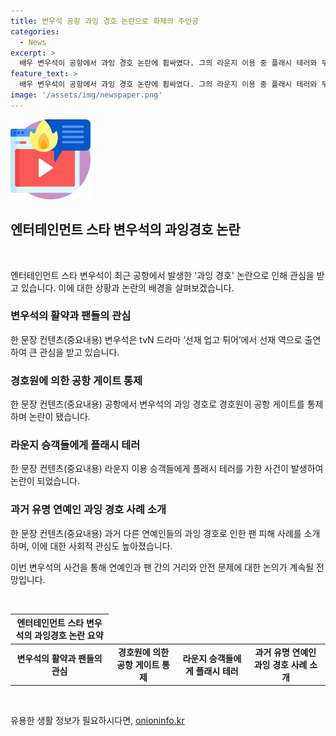 ```yaml
---
title: 변우석 공항 과잉 경호 논란으로 화제의 주인공
categories:
  - News
excerpt: >
  배우 변우석이 공항에서 과잉 경호 논란에 휩싸였다. 그의 라운지 이용 중 플래시 테러와 무단으로 공항 게이트를 통제한 사실이 드러나며 논란이 일었다. 팬미팅 준비로 활동 중인 변우석은 안전사고 우려로 과잉 경호를 요청했지만, 이에 대한 비판이 일었다. 이로 인해 연예인과 경호원의 갈등과 팬의 안전문제에 대한 이슈가 다시 화두에 올랐다.
feature_text: >
  배우 변우석이 공항에서 과잉 경호 논란에 휩싸였다. 그의 라운지 이용 중 플래시 테러와 무단으로 공항 게이트를 통제한 사실이 드러나며 논란이 일었다. 팬미팅 준비로 활동 중인 변우석은 안전사고 우려로 과잉 경호를 요청했지만, 이에 대한 비판이 일었다. 이로 인해 연예인과 경호원의 갈등과 팬의 안전문제에 대한 이슈가 다시 화두에 올랐다.
image: '/assets/img/newspaper.png'
---
```


<p><img src="/assets/img/news.png" alt="rentncar 속보" /></p>

<h2 data-ke-size="size26">엔터테인먼트 스타 변우석의 과잉경호 논란</h2>

<p data-ke-size="size16">&nbsp;</p>

<p>엔터테인먼트 스타 변우석이 최근 공항에서 발생한 '과잉 경호' 논란으로 인해 관심을 받고 있습니다. 이에 대한 상황과 논란의 배경을 살펴보겠습니다.</p>

<h3>변우석의 활약과 팬들의 관심</h3>

<p>한 문장 컨텐츠(중요내용)
변우석은 tvN 드라마 ‘선재 업고 튀어’에서 선재 역으로 출연하여 큰 관심을 받고 있습니다.</p>

<h3>경호원에 의한 공항 게이트 통제</h3>

<p>한 문장 컨텐츠(중요내용)
공항에서 변우석의 과잉 경호로 경호원이 공항 게이트를 통제하며 논란이 됐습니다.</p>

<h3>라운지 승객들에게 플래시 테러</h3>

<p>한 문장 컨텐츠(중요내용)
라운지 이용 승객들에게 플래시 테러를 가한 사건이 발생하여 논란이 되었습니다.</p>

<h3>과거 유명 연예인 과잉 경호 사례 소개</h3>

<p>한 문장 컨텐츠(중요내용)
과거 다른 연예인들의 과잉 경호로 인한 팬 피해 사례를 소개하며, 이에 대한 사회적 관심도 높아졌습니다. </p>

<p>이번 변우석의 사건을 통해 연예인과 팬 간의 거리와 안전 문제에 대한 논의가 계속될 전망입니다.</p>

<p data-ke-size="size16">&nbsp;</p>

<table>
    <thead>
        <tr>
            <th style="text-align: center; height: 17px;"><b>엔터테인먼트 스타 변우석의 과잉경호 논란 요약</b></th>
        </tr>
    </thead>
    <tbody>
        <tr>
            <td style="text-align: center; height: 17px;"><b>변우석의 활약과 팬들의 관심</b></td>
        <td style="text-align: center; height: 17px;"><b>경호원에 의한 공항 게이트 통제</b></td>
        <td style="text-align: center; height: 17px;"><b>라운지 승객들에게 플래시 테러</b></td>
        <td style="text-align: center; height: 17px;"><b>과거 유명 연예인 과잉 경호 사례 소개</b></td>
    </tbody>
</table>

<p data-ke-size="size16">&nbsp;</p>
유용한 생활 정보가 필요하시다면, <a href="https://onioninfo.kr" rel="dofollow">onioninfo.kr</a>


